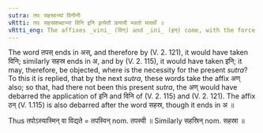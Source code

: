 ```yaml
---
sutra: तपः सहस्राभ्यां विनीनी
vRtti: तपः सहस्रशब्दाभ्यां विनि इनि इत्येतौ प्रत्ययौ भवतो मत्वर्थे ॥
vRtti_eng: The affixes _vini_ (विन्) and _ini_ (इन्) come, with the force of _matup_, after the words _tapas_ and _sahasra_ respectively.
---
```

The word तपस् ends in अस्, and therefore by (V. 2. 121), it would have taken विनि; similarly सहस्र ends in अ, and by (V. 2. 115), it would have taken इनि; it may, therefore, be objected, where is the necessity for the present _sutra_? To this it is replied, that by the next _sutra_, these words take the affix अण् also; so that, had there not been this present _sutra_, the अण् would have debarred the application of इनि and विनि of (V. 2. 115) and (V. 2. 121). The affix ठन् (V. 1.115) is also debarred after the word सहस्र, though it ends in अ ॥

Thus तपोऽस्यास्मिन् वा विद्यते = तपस्विन् nom. तपस्वी ॥ Similarly सहस्रिन् nom. सहस्रा ॥
